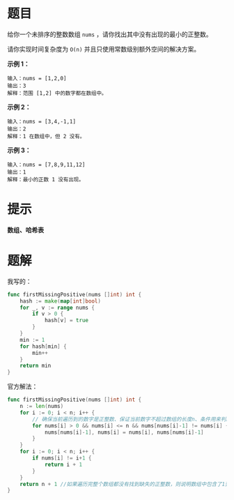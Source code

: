 # 题目

给你一个未排序的整数数组 `nums` ，请你找出其中没有出现的最小的正整数。

请你实现时间复杂度为 `O(n)` 并且只使用常数级别额外空间的解决方案。

 

**示例 1：**

```
输入：nums = [1,2,0]
输出：3
解释：范围 [1,2] 中的数字都在数组中。
```

**示例 2：**

```
输入：nums = [3,4,-1,1]
输出：2
解释：1 在数组中，但 2 没有。
```

**示例 3：**

```
输入：nums = [7,8,9,11,12]
输出：1
解释：最小的正数 1 没有出现。
```



# 提示

**数组、哈希表**







# 题解

我写的：

```go
func firstMissingPositive(nums []int) int {
	hash := make(map[int]bool)
	for _, v := range nums {
		if v > 0 {
			hash[v] = true
		}
	}
	min := 1
	for hash[min] {
        min++
	}
    return min
}
```



官方解法：

```go
func firstMissingPositive(nums []int) int {
	n := len(nums)
	for i := 0; i < n; i++ {
        // 确保当前遍历到的数字是正整数、保证当前数字不超过数组的长度n、条件用来判断当前数字是否放置在了正确的位置上
		for nums[i] > 0 && nums[i] <= n && nums[nums[i]-1] != nums[i] {
			nums[nums[i]-1], nums[i] = nums[i], nums[nums[i]-1]
		}
	}
	for i := 0; i < n; i++ {
		if nums[i] != i+1 {
			return i + 1
		}
	}
	return n + 1 //如果遍历完整个数组都没有找到缺失的正整数，则说明数组中包含了1到n的所有正整数，此时返回n+1作为缺失的最小正整数
}
```

